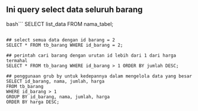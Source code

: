 ## Ini query select data seluruh barang

bash```
SELECT list_data FROM nama_tabel;
```

## select semua data dengan id barang = 2
SELECT * FROM tb_barang WHERE id_barang = 2;

## perintah cari barang dengan urutan id lebih dari 1 dari harga termahal
SELECT * FROM tb_barang WHERE id_barang > 1 ORDER BY jumlah DESC;

## penggunaan grub by untuk kedepannya dalam mengelola data yang besar
SELECT id_barang, nama, jumlah, harga
FROM tb_barang
WHERE id_barang > 1
GROUP BY id_barang, nama, jumlah, harga 
ORDER BY harga DESC;
